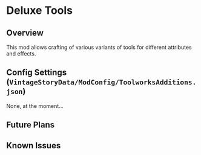 Deluxe Tools
=================

Overview
--------

This mod allows crafting of various variants of tools for different attributes and effects. 


Config Settings (`VintageStoryData/ModConfig/ToolworksAdditions.json`)
--------

None, at the moment...


Future Plans
--------


Known Issues
--------


